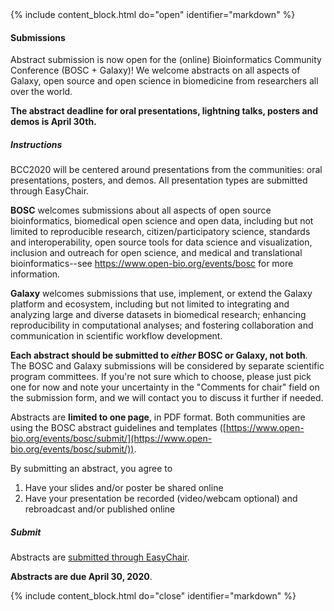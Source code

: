 <a name="submit-an-abstract"/>
<!--Important for markdown to render! Also make sure the page has a .md extension-->
{% include content_block.html do="open" identifier="markdown" %} <div markdown="1">

#### Submissions

Abstract submission is now open for the (online) Bioinformatics Community Conference (BOSC + Galaxy)! We welcome abstracts on all aspects of Galaxy, open source and open science in biomedicine from researchers all over the world.

**The abstract deadline for oral presentations, lightning talks, posters and demos is April 30th.**

##### Instructions

BCC2020 will be centered around presentations from the communities: oral presentations, posters, and demos. All presentation types are submitted through EasyChair.

**BOSC** welcomes submissions about all aspects of open source bioinformatics, biomedical open science and open data, including but not limited to reproducible research, citizen/participatory science, standards and interoperability, open source tools for data science and visualization, inclusion and outreach for open science, and medical and translational bioinformatics--see https://www.open-bio.org/events/bosc for more information.

**Galaxy** welcomes submissions that use, implement, or extend the Galaxy platform and ecosystem, including but not limited to integrating and analyzing large and diverse datasets in biomedical research; enhancing reproducibility in computational analyses; and fostering collaboration and communication in scientific workflow development.

**Each abstract should be submitted to _either_ BOSC or Galaxy, not both**. The BOSC and Galaxy submissions will be considered by separate scientific program committees. If you're not sure which to choose, please just pick one for now and note your uncertainty in the "Comments for chair" field on the  submission form, and we will contact you to discuss it further if needed.

Abstracts are **limited to one page**, in PDF format. Both communities are using the BOSC abstract guidelines and templates ([https://www.open-bio.org/events/bosc/submit/](https://www.open-bio.org/events/bosc/submit/)).

By submitting an abstract, you agree to

1. Have your slides and/or poster be shared online
2. Have your presentation be recorded (video/webcam optional) and rebroadcast and/or published online

##### Submit

Abstracts are [submitted through EasyChair](https://easychair.org/conferences/?conf=bcc2020).

**Abstracts are due April 30, 2020**.

</div> {% include content_block.html do="close" identifier="markdown" %}
